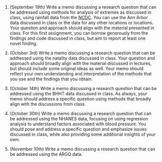 1. (September 19th) Write a memo discussing a research question that can
be addressed using methods for analysis of extremes as discussed in class, using
rainfall data from the [NCDC](https://www.ncei.noaa.gov/access/search/data-search/daily-summaries).
You can use the Ann Arbor data discussed in class or the data for any other locations
or locations.  Your question and approach should align with the material presented in
class.  For this first assignment, you can borrow generously from the findings and code discussed in class, but
aim to report at least one novel finding.

2. (October 3rd) Write a memo discussing a research question that can be
addressed using the natality data discussed in class.  Your question and
approach should broadly align with the material discussed in lectures, but
should include some original ideas as well.  Your memo should reflect
your own understanding and interpretation of the methods that you use
and the findings that you obtain.

3. (October 14th) Write a memo discussing a research question that can be
addressed using the BHHT data discussed in class.  As always, your memo
should address a specific question using methods that broadly align with
the discussions from class.

4. (October 30th) Write a memo discussing a research question that can be
addressed using the NHANES data, focusing on using regression analysis
to understand factors associated with blood pressure.  You should pose
and address a specific question and emphasize issues discussed in class,
while also providing some additional insights of your own.

5. (November 10th) Write a memo discussing a research question that can be
addressed using the ARGO data.
